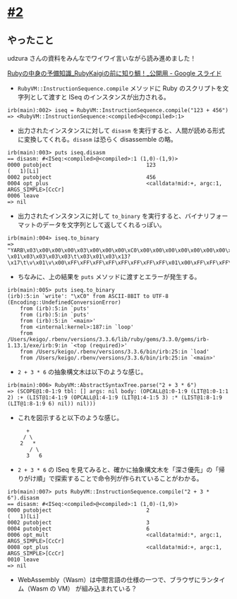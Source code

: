 # [\#2](https://shikumirb.connpass.com/event/356196/)

## やったこと

udzura さんの資料をみんなでワイワイ言いながら読み進めました！

[Rubyの中身の予備知識\_RubyKaigiの前に知り鯛！\_公開用 \- Google スライド](https://docs.google.com/presentation/d/1oFvP4W3Ox8uiGXsWa3ibyDga1cpLguVZhwCjpD46hFU/mobilepresent?slide=id.g3389fccf211_0_67)

- `RubyVM::InstructionSequence.compile` メソッドに Ruby のスクリプトを文字列として渡すと ISeq のインスタンスが出力される。
```shell
irb(main):002> iseq = RubyVM::InstructionSequence.compile("123 + 456")
=> <RubyVM::InstructionSequence:<compiled>@<compiled>:1>
```

- 出力されたインスタンスに対して `disasm` を実行すると、人間が読める形式に変換してくれる。`disasm` は恐らく disassemble の略。
```shell
irb(main):003> puts iseq.disasm
== disasm: #<ISeq:<compiled>@<compiled>:1 (1,0)-(1,9)>
0000 putobject                              123                       (   1)[Li]
0002 putobject                              456
0004 opt_plus                               <calldata!mid:+, argc:1, ARGS_SIMPLE>[CcCr]
0006 leave
=> nil
```

- 出力されたインスタンスに対して `to_binary` を実行すると、バイナリフォーマットのデータを文字列として返してくれるっぽい。
```shell
irb(main):004> iseq.to_binary
=> "YARB\x03\x00\x00\x00\x03\x00\x00\x00\xC0\x00\x00\x00\x00\x00\x00\x00\x01\x00\x00\x00\x05\x00\x00\x00\x88\x00\x00\x00\xAC\x00\x00\x00l\b\x00\x00'\x05'\a\x8B{\x03\x01\x03\x03\x03\x01\x03\a\xC1\x03\x00\xFF\xFF\xFF\xFF\xFF\xFF\xFF\xFF\x01\x01\x05\x05\x05\x00\x00\t!\x03\x01\x01\x01\x0FK\r\x01\x01\x01\x01\x01\x01\x01\x01?\x01\x03\x03\x03\x03\t\x03\x01\x03\x13?\x17\t\v\x01\v\x00\xFF\xFF\xFF\xFF\xFF\xFF\xFF\xFF\x01\x00\xFF\xFF\xFF\xFF\xFF\xFF\xFF\xFF\v\x03\x01\x01\x01\x01\x01\x01\x03\x05\x01M\x00\x00\x00\xF1\t\x00\x00E\x05\x15<compiled>\x00\x00\x00\xF5\x02\xF7\x00\xF5\x0E\x91\x00\x14\x05\x03+\x8C\x00\x00\x00\x90\x00\x00\x00\xA0\x00\x00\x00\xA4\x00\x00\x00\xA8\x00\x00\x00"
```

- ちなみに、上の結果を `puts` メソッドに渡すとエラーが発生する。
```shell
irb(main):005> puts iseq.to_binary
(irb):5:in `write': "\xC0" from ASCII-8BIT to UTF-8 (Encoding::UndefinedConversionError)
	from (irb):5:in `puts'
	from (irb):5:in `puts'
	from (irb):5:in `<main>'
	from <internal:kernel>:187:in `loop'
	from /Users/keigo/.rbenv/versions/3.3.6/lib/ruby/gems/3.3.0/gems/irb-1.13.1/exe/irb:9:in `<top (required)>'
	from /Users/keigo/.rbenv/versions/3.3.6/bin/irb:25:in `load'
	from /Users/keigo/.rbenv/versions/3.3.6/bin/irb:25:in `<main>'
```

- `2 + 3 * 6` の抽象構文木は以下のような感じ。
```shell
irb(main):006> RubyVM::AbstractSyntaxTree.parse("2 + 3 * 6")
=> (SCOPE@1:0-1:9 tbl: [] args: nil body: (OPCALL@1:0-1:9 (LIT@1:0-1:1 2) :+ (LIST@1:4-1:9 (OPCALL@1:4-1:9 (LIT@1:4-1:5 3) :* (LIST@1:8-1:9 (LIT@1:8-1:9 6) nil)) nil)))
```

- これを図示すると以下のような感じ。
```shell
      +
     / \
    2   *
       / \
      3   6
```

- `2 + 3 * 6` の ISeq を見てみると、確かに抽象構文木を「深さ優先」の「帰りがけ順」で探索することで命令列が作られていることがわかる。
```shell
irb(main):007> puts RubyVM::InstructionSequence.compile("2 + 3 * 6").disasm
== disasm: #<ISeq:<compiled>@<compiled>:1 (1,0)-(1,9)>
0000 putobject                              2                         (   1)[Li]
0002 putobject                              3
0004 putobject                              6
0006 opt_mult                               <calldata!mid:*, argc:1, ARGS_SIMPLE>[CcCr]
0008 opt_plus                               <calldata!mid:+, argc:1, ARGS_SIMPLE>[CcCr]
0010 leave
=> nil
```

- WebAssembly（Wasm）は中間言語の仕様の一つで、ブラウザにランタイム（Wasm の VM） が組み込まれている？
